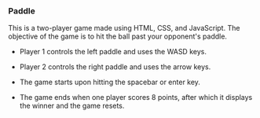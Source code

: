 ### Paddle

This is a two-player game made using HTML, CSS, and JavaScript. The objective of the game is to hit the ball past your opponent's paddle.

* Player 1 controls the left paddle and uses the WASD keys.

* Player 2 controls the right paddle and uses the arrow keys.

* The game starts upon hitting the spacebar or enter key.

* The game ends when one player scores 8 points, after which it displays the winner and the game resets.